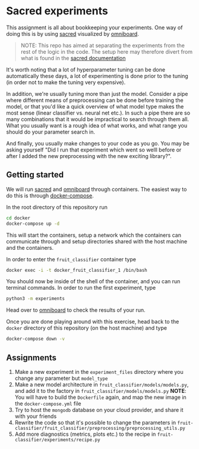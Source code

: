# Sacred experiments

This assignment is all about bookkeeping your experiments. One way of
doing this is by using 
[sacred](https://github.com/IDSIA/sacred) visualized by
[omniboard](https://github.com/vivekratnavel/omniboard).

> NOTE: This repo has aimed at separating the experiments from the
> rest of the logic in the code. The setup here may therefore divert
> from what is found in the 
> [sacred documentation](https://sacred.readthedocs.io/en/stable/) 

It's worth noting that a lot of hyperparameter tuning can be done
automatically these days, a lot of experimenting is done prior to the
tuning (in order not to make the tuning very expensive). 

In addition, we're usually tuning more than just the model. Consider
a pipe where different means of preprocessing can be done before
training the model, or that you'd like a quick overview of what model
type makes the most sense (linear classifier vs. neural net etc.). 
In such a pipe there are so many combinations that it would be
impractical to search through them all. What you usually want is a
rough idea of what works, and what range you should do your parameter
search in.

And finally, you usually make changes to your code as you go. You may
be asking yourself "Did I run that experiment which went so welll
before or after I added the new preprocessing with the new exciting
library?".

## Getting started

We will run [sacred](https://github.com/IDSIA/sacred) and
[omniboard](https://github.com/vivekratnavel/omniboard) 
through containers. The easiest way to do this is through 
[docker-compose](https://docker-curriculum.com/#docker-compose).

In the root directory of this repository run

```bash
cd docker
docker-compose up -d
```

This will start the containers, setup a network which the containers
can communicate through and setup directories shared with the host
machine and the containers.

In order to enter the `fruit_classifier` container type

```bash
docker exec -i -t docker_fruit_classifier_1 /bin/bash
```

You should now be inside of the shell of the container, and you can
run terminal commands. In order to run the first experiment, type

```bash
python3 -m experiments
```

Head over to [omniboard](http://0.0.0.0:9000) to check the results of
your run.

Once you are done playing around with this exercise, head back to the
`docker` directory of this repository (on the host machine) and type

```bash
docker-compose down -v
```

## Assignments

1. Make a new experiment in the `experiment_files` directory where you
 change any parameter but `model_type`
2. Make a new model architecture in `fruit_classifier/models/models.py`,
 and add it to the factory in `fruit_classifier/models/models.py`
 **NOTE**: You will have to build the `Dockerfile` again, and map the
  new image in the `docker-compose.yml` file
3. Try to host the `mongodb` database on your cloud provider, and
 share it with your friends
4. Rewrite the code so that it's possible to change the parameters in 
`fruit-classifier/fruit_classifier/preprocessing/preprocessing_utils.py`
5. Add more diagnostics (metrics, plots etc.) to the recipe in 
`fruit-classifier/experiments/recipe.py`
